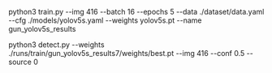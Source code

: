 python3 train.py --img 416 --batch 16 --epochs 5 --data ./dataset/data.yaml --cfg ./models/yolov5s.yaml --weights yolov5s.pt --name gun_yolov5s_results

python3 detect.py --weights ./runs/train/gun_yolov5s_results7/weights/best.pt --img 416 --conf 0.5 --source 0